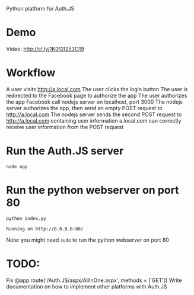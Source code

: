 Python platform for Auth.JS

# Demo
Video: http://cl.ly/1K012I253O19

# Workflow
A user visits http://a.local.com
The user clicks the login button
The user is redirected to the Facebook page to authorize the app
The user authorizes the app
Facebook call nodejs server on localhost, port 3000
The nodejs server authorizes the app, then send an empty POST request to http://a.local.com
The nodejs server sends the second POST request to http://a.local.com containing user information
a.local.com can correctly receive user information from the POST request

# Run the Auth.JS server

    node app

# Run the python webserver on port 80

    python index.py

    Running on http://0.0.0.0:80/
    
Note: you might need `sudo` to run the python webserver on port 80

# TODO: 
Fix @app.route('/Auth.JS/aspx/AllInOne.aspx', methods = ['GET'])
Write documentation on how to implement other platforms with Auth.JS
